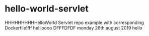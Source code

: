 # hello-world-servlet
HHHHHHHHHHelloWorld Servlet repo example with corresponding Dockerfile!fff
hellioooo
DFFFDFDF
monday 26th august 2019 
hello
